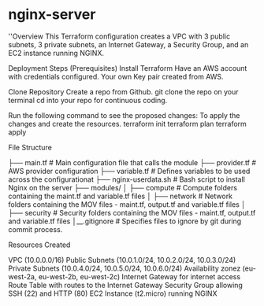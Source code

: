 # nginx-server

''Overview
This Terraform configuration creates a VPC with 3 public subnets, 3 private subnets, an Internet Gateway, a Security Group, and an EC2 instance running NGINX.

Deployment Steps (Prerequisites)
Install Terraform
Have an AWS account with credentials configured.
Your own Key pair created from AWS.

Clone Repository
Create a repo from Github.
git clone the repo on your terminal
cd into your repo for continuous coding.

Run the following command to see the proposed changes: To apply the changes and create the resources.
terraform init
terraform plan
terraform apply

File Structure

├── main.tf                 # Main configuration file that calls the module
├── provider.tf             # AWS provider configuration
├── variable.tf             # Defines variables to be used across the configurationat
├── nginx-userdata.sh       # Bash script to install Nginx on the server
├── modules/
│   ├── compute             # Compute folders containing the maint.tf and variable.tf files
│   ├── network             # Network folders containing the MOV files - maint.tf, output.tf and variable.tf files 
│   ├── security            # Security folders containing the MOV files - maint.tf, output.tf and variable.tf files 
│__.gitignore              # Specifies files to ignore by git during commit process.


Resources Created

VPC (10.0.0.0/16)
Public Subnets (10.0.1.0/24, 10.0.2.0/24, 10.0.3.0/24)
Private Subnets (10.0.4.0/24, 10.0.5.0/24, 10.0.6.0/24)
Availability zonez (eu-west-2a, eu-west-2b, eu-west-2c)
Internet Gateway for internet access
Route Table with routes to the Internet Gateway
Security Group allowing SSH (22) and HTTP (80)
EC2 Instance (t2.micro) running NGINX
